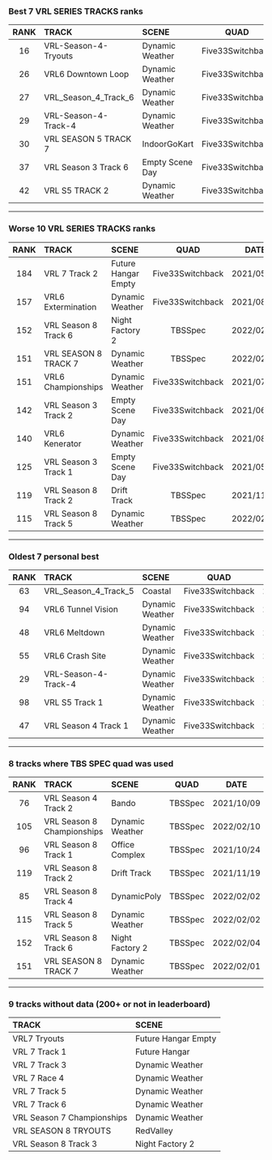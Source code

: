 ### Best 7 VRL SERIES TRACKS ranks
|RANK|TRACK|SCENE|QUAD|DATE|
|:---:|:---|:---|:---:|:---:|
|16|VRL-Season-4-Tryouts|Dynamic Weather|Five33Switchback|2021/07/09|
|26|VRL6 Downtown Loop|Dynamic Weather|Five33Switchback|2021/07/10|
|27|VRL_Season_4_Track_6|Dynamic Weather|Five33Switchback|2021/07/07|
|29|VRL-Season-4-Track-4|Dynamic Weather|Five33Switchback|2021/02/24|
|30|VRL SEASON 5 TRACK 7|IndoorGoKart|Five33Switchback|2021/09/29|
|37|VRL Season 3 Track 6|Empty Scene Day|Five33Switchback|2021/07/06|
|42|VRL S5 TRACK 2|Dynamic Weather|Five33Switchback|2021/10/06|
---
### Worse 10 VRL SERIES TRACKS ranks
|RANK|TRACK|SCENE|QUAD|DATE|
|:---:|:---|:---|:---:|:---:|
|184|VRL 7 Track 2|Future Hangar Empty|Five33Switchback|2021/05/13|
|157|VRL6 Extermination|Dynamic Weather|Five33Switchback|2021/08/12|
|152|VRL Season 8 Track 6|Night Factory 2|TBSSpec|2022/02/04|
|151|VRL SEASON 8 TRACK 7|Dynamic Weather|TBSSpec|2022/02/01|
|151|VRL6 Championships|Dynamic Weather|Five33Switchback|2021/07/09|
|142|VRL Season 3 Track 2|Empty Scene Day|Five33Switchback|2021/06/30|
|140|VRL6 Kenerator|Dynamic Weather|Five33Switchback|2021/08/13|
|125|VRL Season 3 Track 1|Empty Scene Day|Five33Switchback|2021/05/14|
|119|VRL Season 8 Track 2|Drift Track|TBSSpec|2021/11/19|
|115|VRL Season 8 Track 5|Dynamic Weather|TBSSpec|2022/02/02|
---
### Oldest 7 personal best
|RANK|TRACK|SCENE|QUAD|DATE|
|:---:|:---|:---|:---:|:---:|
|63|VRL_Season_4_Track_5|Coastal|Five33Switchback|2020/09/30|
|94|VRL6 Tunnel Vision|Dynamic Weather|Five33Switchback|2021/02/18|
|48|VRL6 Meltdown|Dynamic Weather|Five33Switchback|2021/02/22|
|55|VRL6 Crash Site|Dynamic Weather|Five33Switchback|2021/02/23|
|29|VRL-Season-4-Track-4|Dynamic Weather|Five33Switchback|2021/02/24|
|98|VRL S5 Track 1|Dynamic Weather|Five33Switchback|2021/04/21|
|47|VRL Season 4 Track 1|Dynamic Weather|Five33Switchback|2021/05/04|
---
### 8 tracks where TBS SPEC quad was used
|RANK|TRACK|SCENE|QUAD|DATE|
|:---:|:---|:---|:---:|:---:|
|76|VRL Season 4 Track 2|Bando|TBSSpec|2021/10/09|
|105|VRL Season 8 Championships|Dynamic Weather|TBSSpec|2022/02/10|
|96|VRL Season 8 Track 1|Office Complex|TBSSpec|2021/10/24|
|119|VRL Season 8 Track 2|Drift Track|TBSSpec|2021/11/19|
|85|VRL Season 8 Track 4|DynamicPoly|TBSSpec|2022/02/02|
|115|VRL Season 8 Track 5|Dynamic Weather|TBSSpec|2022/02/02|
|152|VRL Season 8 Track 6|Night Factory 2|TBSSpec|2022/02/04|
|151|VRL SEASON 8 TRACK 7|Dynamic Weather|TBSSpec|2022/02/01|
---
### 9 tracks without data (200+ or not in leaderboard)
|TRACK|SCENE|
|:---|:---|
|VRL7 Tryouts|Future Hangar Empty|
|VRL 7 Track 1|Future Hangar|
|VRL 7 Track 3|Dynamic Weather|
|VRL 7 Race 4|Dynamic Weather|
|VRL 7 Track 5|Dynamic Weather|
|VRL 7 Track 6|Dynamic Weather|
|VRL Season 7 Championships|Dynamic Weather|
|VRL SEASON 8 TRYOUTS|RedValley|
|VRL Season 8 Track 3|Night Factory 2|
